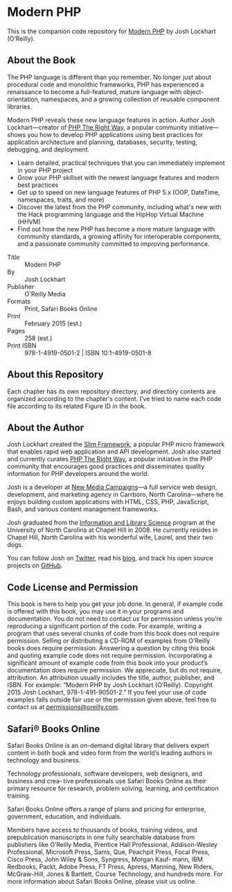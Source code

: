 # Modern PHP

This is the companion code repository for [Modern PHP](http://shop.oreilly.com/product/0636920033868.do) by Josh Lockhart (O’Reilly).

## About the Book 

The PHP language is different than you remember. No longer just about procedural code and monolithic frameworks, PHP has experienced a renaissance to become a full-featured, mature language with object-orientation, namespaces, and a growing collection of reusable component libraries.

Modern PHP reveals these new language features in action. Author Josh Lockhart—creator of [PHP The Right Way](http://www.phptherightway.com/), a popular community initiative—shows you how to develop PHP applications using best practices for application architecture and planning, databases, security, testing, debugging, and deployment.

* Learn detailed, practical techniques that you can immediately implement in your PHP project
* Grow your PHP skillset with the newest language features and modern best practices
* Get up to speed on new language features of PHP 5.x (OOP, DateTime, namespaces, traits, and more)
* Discover the latest from the PHP community, including what's new with the Hack programming language and the HipHop Virtual Machine (HHVM)
* Find out how the new PHP has become a more mature language with community standards, a growing affinity for interoperable components, and a passionate community committed to improving performance.

<dl>
    <dt>Title</dt>
    <dd>Modern PHP
    <dt>By</dt>
    <dd>Josh Lockhart</dd>
    <dt>Publisher</dt>
    <dd>O'Reilly Media</dd>
    <dt>Formats</dt>
    <dd>Print, Safari Books Online</dd>
    <dt>Print</dt>
    <dd>February 2015 (est.)</dd>
    <dt>Pages</dt>
    <dd>258 (est.)</dd>
    <dt>Print ISBN</dt>
    <dd>978-1-4919-0501-2 | ISBN 10:1-4919-0501-8</dd>
</dl>

## About this Repository

Each chapter has its own repository directory, and directory contents are organized according to the chapter's content. I've tried to name each code file according to its related Figure ID in the book.

## About the Author

Josh Lockhart created the [Slim Framework](http://slimframework.com/), a popular PHP micro framework that enables rapid web application and API development. Josh also started and currently curates [PHP The Right Way](http://www.phptherightway.com/), a popular initiative in the PHP community that encourages good practices and disseminates quality information for PHP developers around the world.

Josh is a developer at [New Media Campaigns](http://www.newmediacampaigns.com/)—a full service web design, development, and marketing agency in Carrboro, North Carolina—where he enjoys building custom applications with HTML, CSS, PHP, JavaScript, Bash, and various content management frameworks.

Josh graduated from the [Information and Library Science](http://sils.unc.edu/) program at the University of North Carolina at Chapel Hill in 2008. He currently resides in Chapel Hill, North Carolina with his wonderful wife, Laurel, and their two dogs.

You can follow Josh on [Twitter](https://twitter.com/codeguy), read his [blog](https://joshlockhart.com), and track his open source projects on [GitHub](https://github.com/codeguy).

## Code License and Permission

This book is here to help you get your job done. In general, if example code is offered with this book, you may use it in your programs and documentation. You do not need to contact us for permission unless you’re reproducing a significant portion of the code. For example, writing a program that uses several chunks of code from this book does not require permission. Selling or distributing a CD-ROM of examples from O’Reilly books does require permission. Answering a question by citing this book and quoting example code does not require permission. Incorporating a significant amount of example code from this book into your product’s documentation does require permission.
We appreciate, but do not require, attribution. An attribution usually includes the title, author, publisher, and ISBN. For example: “Modern PHP by Josh Lockhart (O’Reilly). Copyright 2015 Josh Lockhart, 978-1-491-90501-2.”
If you feel your use of code examples falls outside fair use or the permission given above, feel free to contact us at permissions@oreilly.com.

## Safari® Books Online

Safari Books Online is an on-demand digital library that delivers expert content in both book and video form from the world’s leading authors in technology and business.

Technology professionals, software developers, web designers, and business and crea‐ tive professionals use Safari Books Online as their primary resource for research, problem solving, learning, and certification training.

Safari Books Online offers a range of plans and pricing for enterprise, government, education, and individuals.

Members have access to thousands of books, training videos, and prepublication manuscripts in one fully searchable database from publishers like O’Reilly Media, Prentice Hall Professional, Addison-Wesley Professional, Microsoft Press, Sams, Que, Peachpit Press, Focal Press, Cisco Press, John Wiley & Sons, Syngress, Morgan Kauf‐ mann, IBM Redbooks, Packt, Adobe Press, FT Press, Apress, Manning, New Riders, McGraw-Hill, Jones & Bartlett, Course Technology, and hundreds more. For more information about Safari Books Online, please visit us online.
